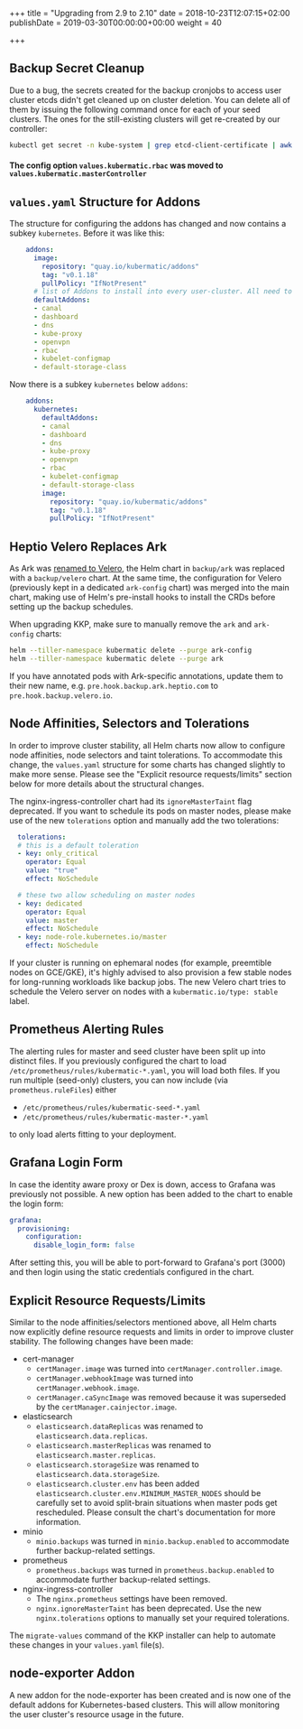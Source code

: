 +++
title = "Upgrading from 2.9 to 2.10"
date = 2018-10-23T12:07:15+02:00
publishDate = 2019-03-30T00:00:00+00:00
weight = 40

+++

## Backup Secret Cleanup

Due to a bug, the secrets created for the backup cronjobs to access user cluster etcds didn't get cleaned
up on cluster deletion. You can delete all of them by issuing the following command once for each of your seed
clusters. The ones for the still-existing clusters will get re-created by our controller:

```bash
kubectl get secret -n kube-system | grep etcd-client-certificate | awk '{print $1}' | xargs -n 15 kubectl delete secret -n kube-system
```

#### The config option `values.kubermatic.rbac` was moved to `values.kubermatic.masterController`

## `values.yaml` Structure for Addons

The structure for configuring the addons has changed and now contains a subkey `kubernetes`.
Before it was like this:

```yaml
    addons:
      image:
        repository: "quay.io/kubermatic/addons"
        tag: "v0.1.18"
        pullPolicy: "IfNotPresent"
      # list of Addons to install into every user-cluster. All need to exist in the addons image
      defaultAddons:
      - canal
      - dashboard
      - dns
      - kube-proxy
      - openvpn
      - rbac
      - kubelet-configmap
      - default-storage-class
```

Now there is a subkey `kubernetes` below `addons`:

```yaml
    addons:
      kubernetes:
        defaultAddons:
        - canal
        - dashboard
        - dns
        - kube-proxy
        - openvpn
        - rbac
        - kubelet-configmap
        - default-storage-class
        image:
          repository: "quay.io/kubermatic/addons"
          tag: "v0.1.18"
          pullPolicy: "IfNotPresent"
```

## Heptio Velero Replaces Ark

As Ark was [renamed to Velero](https://github.com/heptio/velero/releases/tag/v0.11.0), the Helm chart in
`backup/ark` was replaced with a `backup/velero` chart. At the same time, the configuration for Velero
(previously kept in a dedicated `ark-config` chart) was merged into the main chart, making use of Helm's
pre-install hooks to install the CRDs before setting up the backup schedules.

When upgrading KKP, make sure to manually remove the `ark` and `ark-config` charts:

```bash
helm --tiller-namespace kubermatic delete --purge ark-config
helm --tiller-namespace kubermatic delete --purge ark
```

If you have annotated pods with Ark-specific annotations, update them to their new name, e.g.
`pre.hook.backup.ark.heptio.com` to `pre.hook.backup.velero.io`.

## Node Affinities, Selectors and Tolerations

In order to improve cluster stability, all Helm charts now allow to configure node affinities, node selectors
and taint tolerations. To accommodate this change, the `values.yaml` structure for some charts has changed
slightly to make more sense. Please see the "Explicit resource requests/limits" section below for more details
about the structural changes.

The nginx-ingress-controller chart had its `ignoreMasterTaint` flag deprecated. If you want to schedule its
pods on master nodes, please make use of the new `tolerations` option and manually add the two tolerations:

```yaml
  tolerations:
  # this is a default toleration
  - key: only_critical
    operator: Equal
    value: "true"
    effect: NoSchedule

  # these two allow scheduling on master nodes
  - key: dedicated
    operator: Equal
    value: master
    effect: NoSchedule
  - key: node-role.kubernetes.io/master
    effect: NoSchedule
```

If your cluster is running on ephemaral nodes (for example, preemtible nodes on GCE/GKE), it's highly
advised to also provision a few stable nodes for long-running workloads like backup jobs. The new Velero
chart tries to schedule the Velero server on nodes with a `kubermatic.io/type: stable` label.

## Prometheus Alerting Rules

The alerting rules for master and seed cluster have been split up into distinct files. If you previously
configured the chart to load `/etc/prometheus/rules/kubermatic-*.yaml`, you will load both files. If you
run multiple (seed-only) clusters, you can now include (via `prometheus.ruleFiles`) either

* `/etc/prometheus/rules/kubermatic-seed-*.yaml`
* `/etc/prometheus/rules/kubermatic-master-*.yaml`

to only load alerts fitting to your deployment.

## Grafana Login Form

In case the identity aware proxy or Dex is down, access to Grafana was previously not possible. A new
option has been added to the chart to enable the login form:

```yaml
grafana:
  provisioning:
    configuration:
      disable_login_form: false
```

After setting this, you will be able to port-forward to Grafana's port (3000) and then login using the
static credentials configured in the chart.

## Explicit Resource Requests/Limits

Similar to the node affinities/selectors mentioned above, all Helm charts now explicitly define resource
requests and limits in order to improve cluster stability. The following changes have been made:

* cert-manager
  * `certManager.image` was turned into `certManager.controller.image`.
  * `certManager.webhookImage` was turned into `certManager.webhook.image`.
  * `certManager.caSyncImage` was removed because it was superseded by the `certManager.cainjector.image`.
* elasticsearch
  * `elasticsearch.dataReplicas` was renamed to `elasticsearch.data.replicas`.
  * `elasticsearch.masterReplicas` was renamed to `elasticsearch.master.replicas`.
  * `elasticsearch.storageSize` was renamed to `elasticsearch.data.storageSize`.
  * `elasticsearch.cluster.env` has been added `elasticsearch.cluster.env.MINIMUM_MASTER_NODES` should
    be carefully set to avoid split-brain situations when master pods get rescheduled. Please consult
    the chart's documentation for more information.
* minio
  * `minio.backups` was turned in `minio.backup.enabled` to accommodate further backup-related settings.
* prometheus
  * `prometheus.backups` was turned in `prometheus.backup.enabled` to accommodate further backup-related settings.
* nginx-ingress-controller
  * The `nginx.prometheus` settings have been removed.
  * `nginx.ignoreMasterTaint` has been deprecated. Use the new `nginx.tolerations` options to manually
    set your required tolerations.

The `migrate-values` command of the KKP installer can help to automate these changes in your
`values.yaml` file(s).

## node-exporter Addon

A new addon for the node-exporter has been created and is now one of the default addons for Kubernetes-based
clusters. This will allow monitoring the user cluster's resource usage in the future.
